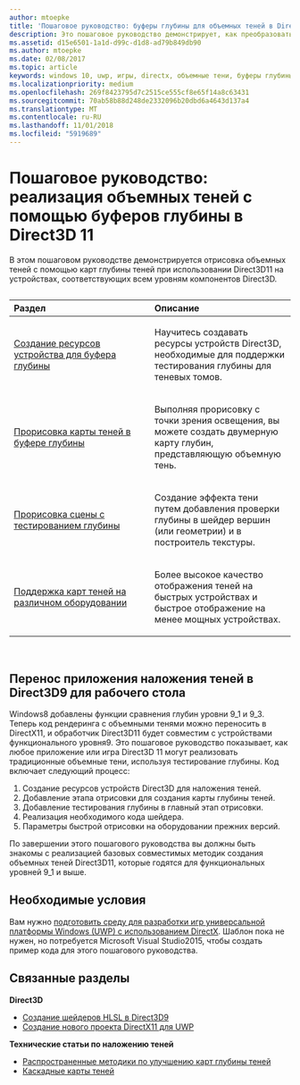 ```yaml
---
author: mtoepke
title: 'Пошаговое руководство: буферы глубины для объемных теней в Direct3D 11'
description: Это пошаговое руководство демонстрирует, как преобразовать для просмотра объемные тени с помощью карт глубин теней, используя Direct3D11 на устройствах всех функциональных уровней Direct3D.
ms.assetid: d15e6501-1a1d-d99c-d1d8-ad79b849db90
ms.author: mtoepke
ms.date: 02/08/2017
ms.topic: article
keywords: windows 10, uwp, игры, directx, объемные тени, буферы глубины, directx 11
ms.localizationpriority: medium
ms.openlocfilehash: 269f8423795d7c2515ce555cf8e65f14a8c63431
ms.sourcegitcommit: 70ab58b88d248de2332096b20dbd6a4643d137a4
ms.translationtype: MT
ms.contentlocale: ru-RU
ms.lasthandoff: 11/01/2018
ms.locfileid: "5919689"
---
```

# <a name="walkthrough-implement-shadow-volumes-using-depth-buffers-in-direct3d-11"></a>Пошаговое руководство: реализация объемных теней с помощью буферов глубины в Direct3D 11



В этом пошаговом руководстве демонстрируется отрисовка объемных теней с помощью карт глубины теней при использовании Direct3D11 на устройствах, соответствующих всем уровням компонентов Direct3D.
## 
<table>
<colgroup>
<col width="50%" />
<col width="50%" />
</colgroup>
<thead>
<tr class="header">
<th align="left">Раздел</th>
<th align="left">Описание</th>
</tr>
</thead>
<tbody>
<tr class="odd">
<td align="left"><p><a href="create-depth-buffer-resource--view--and-sampler-state.md">Создание ресурсов устройства для буфера глубины</a></p></td>
<td align="left"><p>Научитесь создавать ресурсы устройств Direct3D, необходимые для поддержки тестирования глубины для теневых томов.</p></td>
</tr>
<tr class="even">
<td align="left"><p><a href="render-the-shadow-map-to-the-depth-buffer.md">Прорисовка карты теней в буфере глубины</a></p></td>
<td align="left"><p>Выполняя прорисовку с точки зрения освещения, вы можете создать двумерную карту глубин, представляющую объемную тень.</p></td>
</tr>
<tr class="odd">
<td align="left"><p><a href="render-the-scene-with-depth-testing.md">Прорисовка сцены с тестированием глубины</a></p></td>
<td align="left"><p>Создание эффекта тени путем добавления проверки глубины в шейдер вершин (или геометрии) и в построитель текстуры.</p></td>
</tr>
<tr class="even">
<td align="left"><p><a href="target-a-range-of-hardware.md">Поддержка карт теней на различном оборудовании</a></p></td>
<td align="left"><p>Более высокое качество отображения теней на быстрых устройствах и быстрое отображение на менее мощных устройствах.</p></td>
</tr>
</tbody>
</table>

 

## <a name="shadow-mapping-application-to-direct3d-9-desktop-porting"></a>Перенос приложения наложения теней в Direct3D9 для рабочего стола


Windows8 добавлены функции сравнения глубин уровни 9\_1 и 9\_3. Теперь код рендеринга с объемными тенями можно переносить в DirectX11, и обработчик Direct3D11 будет совместим с устройствами функционального уровня9. Это пошаговое руководство показывает, как любое приложение или игра Direct3D 11 могут реализовать традиционные объемные тени, используя тестирование глубины. Код включает следующий процесс:

1.  Создание ресурсов устройств Direct3D для наложения теней.
2.  Добавление этапа отрисовки для создания карты глубины теней.
3.  Добавление тестирования глубины в главный этап отрисовки.
4.  Реализация необходимого кода шейдера.
5.  Параметры быстрой отрисовки на оборудовании прежних версий.

По завершении этого пошагового руководства вы должны быть знакомы с реализацией базовых совместимых методик создания объемных теней Direct3D11, которые годятся для функциональных уровней 9\_1 и выше.

## <a name="prerequisites"></a>Необходимые условия


Вам нужно [подготовить среду для разработки игр универсальной платформы Windows (UWP) с использованием DirectX](prepare-your-dev-environment-for-windows-store-directx-game-development.md). Шаблон пока не нужен, но потребуется Microsoft Visual Studio2015, чтобы создать пример кода для этого пошагового руководства.

## <a name="related-topics"></a>Связанные разделы


**Direct3D**

* [Создание шейдеров HLSL в Direct3D9](https://msdn.microsoft.com/library/windows/desktop/bb944006)
* [Создание нового проекта DirectX11 для UWP](user-interface.md)

**Технические статьи по наложению теней**

* [Распространенные методики по улучшению карт глубины теней](https://msdn.microsoft.com/library/windows/desktop/ee416324)
* [Каскадные карты теней](https://msdn.microsoft.com/library/windows/desktop/ee416307)

 

 




